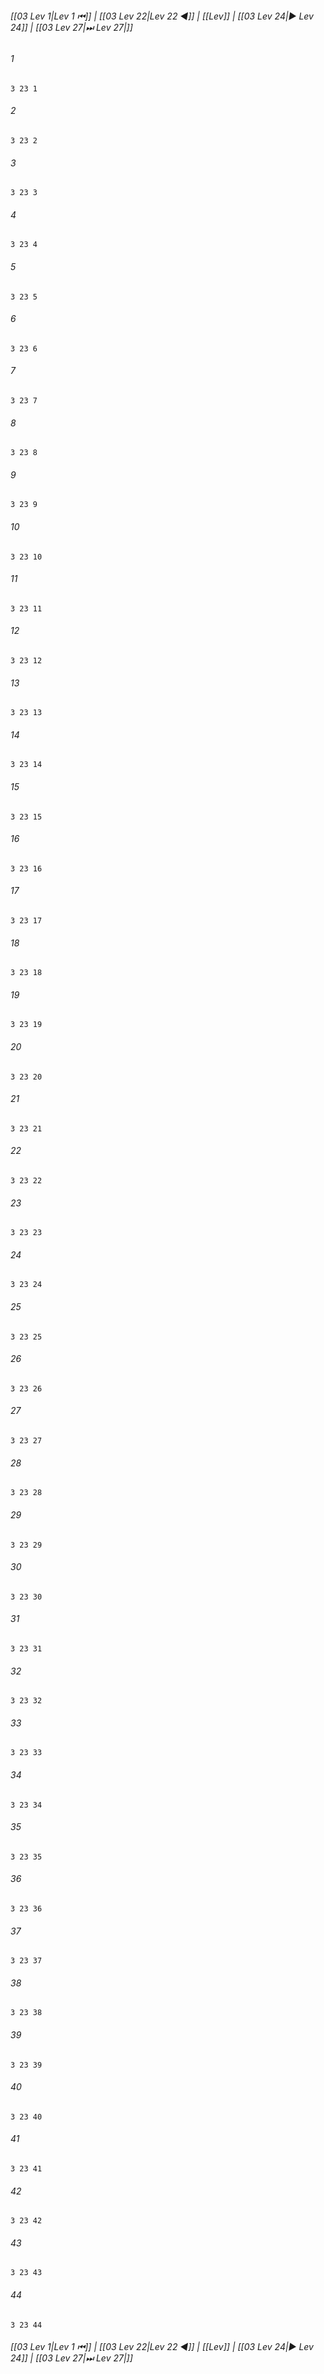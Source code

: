 
###### [[03 Lev 1|Lev 1 ⏮]] | [[03 Lev 22|Lev 22 ◀]] | [[Lev]] | [[03 Lev 24|▶ Lev 24]] | [[03 Lev 27|⏭ Lev 27|]]

###### 1
``` verse
3 23 1 
```
###### 2
``` verse
3 23 2 
```
###### 3
``` verse
3 23 3 
```
###### 4
``` verse
3 23 4 
```
###### 5
``` verse
3 23 5 
```
###### 6
``` verse
3 23 6 
```
###### 7
``` verse
3 23 7 
```
###### 8
``` verse
3 23 8 
```
###### 9
``` verse
3 23 9 
```
###### 10
``` verse
3 23 10 
```
###### 11
``` verse
3 23 11 
```
###### 12
``` verse
3 23 12 
```
###### 13
``` verse
3 23 13 
```
###### 14
``` verse
3 23 14 
```
###### 15
``` verse
3 23 15 
```
###### 16
``` verse
3 23 16 
```
###### 17
``` verse
3 23 17 
```
###### 18
``` verse
3 23 18 
```
###### 19
``` verse
3 23 19 
```
###### 20
``` verse
3 23 20 
```
###### 21
``` verse
3 23 21 
```
###### 22
``` verse
3 23 22 
```
###### 23
``` verse
3 23 23 
```
###### 24
``` verse
3 23 24 
```
###### 25
``` verse
3 23 25 
```
###### 26
``` verse
3 23 26 
```
###### 27
``` verse
3 23 27 
```
###### 28
``` verse
3 23 28 
```
###### 29
``` verse
3 23 29 
```
###### 30
``` verse
3 23 30 
```
###### 31
``` verse
3 23 31 
```
###### 32
``` verse
3 23 32 
```
###### 33
``` verse
3 23 33 
```
###### 34
``` verse
3 23 34 
```
###### 35
``` verse
3 23 35 
```
###### 36
``` verse
3 23 36 
```
###### 37
``` verse
3 23 37 
```
###### 38
``` verse
3 23 38 
```
###### 39
``` verse
3 23 39 
```
###### 40
``` verse
3 23 40 
```
###### 41
``` verse
3 23 41 
```
###### 42
``` verse
3 23 42 
```
###### 43
``` verse
3 23 43 
```
###### 44
``` verse
3 23 44 
```

###### [[03 Lev 1|Lev 1 ⏮]] | [[03 Lev 22|Lev 22 ◀]] | [[Lev]] | [[03 Lev 24|▶ Lev 24]] | [[03 Lev 27|⏭ Lev 27|]]

